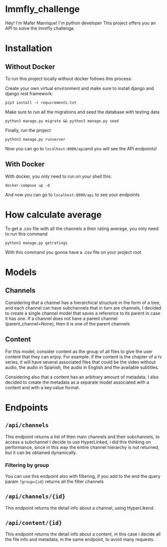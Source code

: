 # Immfly_challenge

Hey! I'm Mafer Manrique! I'm python developer
This project offers you an API to solve the Immfly challenge.

# Installation 
## Without Docker
To run this project locally without docker follows this process:

Create your own virtual environment and make sure to install django and django rest framework:

```pip3 install -r requirements.txt```

Make sure to run all the migrations and seed the database with testing data

```python3 manage.py migrate && python3 manage.py seed```

Finally, run the project

```python3 manage.py runserver```

Now you can go to `localhost:8000/api`and you will see the API endpoints!

## With Docker 

With docker, you only need to run on your shell this:

```docker-compose up -d```

And now you can go to `localhost:8000/api` to see your endpoints

# How calculate average

To get a .csv file with all the channels a their rating average, you only need to run this command

```python3 manage.py getratings```

With this command you gonna have a .csv file on your project root

# Models
## Channels
Considering that a channel has a hierarchical structure in the form of a tree, and each channel can have subchannels that in turn are channels, I decided to create a single channel model that saves a reference to its parent in case it has one. If a channel does not have a parent channel (parent_channel=None), then it is one of the parent channels

## Content
For this model, consider content as the group of all files to give the user content that they can enjoy. For example: if the content is the chapter of a tv series, it will have several associated files that could be the video without audio, the audio in Spanish, the audio in English and the available subtitles.

Considering also that a content has an arbitrary amount of metadata, I also decided to create the metadata as a separate model associated with a content and with a key:value format.

# Endpoints
## `/api/channels`
This endpoint returns a list of then main channels and their subchannels,  to access a subchannel I decide to use HyperLinked, i did this thinking on performance, since in this way the entire channel hierarchy is not returned, but it can be obtained dynamically.

### Filtering by group
You can use this endpoint also with filtering, if you add to the end the query param `?group={id}` returns all the filter channels

## `/api/channels/{id}`
This endpoint returns the detail info about a channel, using HyperLikend.

## `/api/content/{id}`
This endpoint returns the detail info about a content, in this case i decide all the file info and metadata, in the same endpoint, to avoid many requests.
